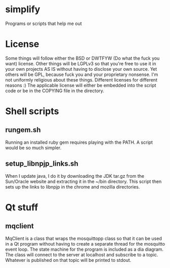 # simplify
Programs or scripts that help me out

# License
Some things will follow either the BSD or DWTFYW (Do what the fuck you want) license.
Other things will be LGPLv3 so that you're free to use it in your own projects AS IS without having to disclose your own source.
Yet others will be GPL, because fuck you and your proprietary nonsense.
I'm not uniformly religious about these things. Different licenses for different reasons :)
The applicable license will either be embedded into the script code or be in the COPYING file in the directory.

# Shell scripts
## rungem.sh
Running an installed ruby gem requires playing with the PATH. A script would be so much simpler.

## setup_libnpjp_links.sh
When I update java, I do it by downloading the JDK tar.gz from the Sun/Oracle website and extracting it in the ~/bin directory.
This script then sets up the links to libnpjp in the chrome and mozilla directories.

# Qt stuff
## mqclient
MqClient is a class that wraps the mosquittopp class so that it can be used in a Qt program without having to create a separate thread for the mosquitto event loop.
The state machine for the program is included as a dia diagram.
The class will connect to the server at localhost and subscribe to a topic. Whatever is published on that topic will be printed to stdout.
